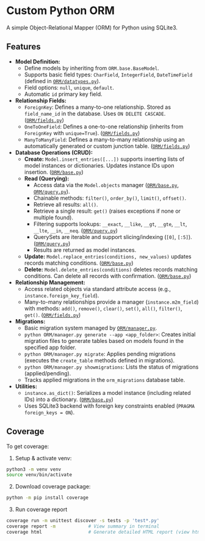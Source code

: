 # Custom Python ORM

A simple Object-Relational Mapper (ORM) for Python using SQLite3.

## Features

*   **Model Definition:**
    *   Define models by inheriting from `ORM.base.BaseModel`.
    *   Supports basic field types: `CharField`, `IntegerField`, `DateTimeField` (defined in [`ORM/datatypes.py`](/cs/home/yb33/Documents/NUZP/NUZP_Thesis/ORM/datatypes.py)).
    *   Field options: `null`, `unique`, `default`.
    *   Automatic `id` primary key field.
*   **Relationship Fields:**
    *   `ForeignKey`: Defines a many-to-one relationship. Stored as `field_name_id` in the database. Uses `ON DELETE CASCADE`. ([`ORM/fields.py`](/cs/home/yb33/Documents/NUZP/NUZP_Thesis/ORM/fields.py))
    *   `OneToOneField`: Defines a one-to-one relationship (inherits from `ForeignKey` with `unique=True`). ([`ORM/fields.py`](/cs/home/yb33/Documents/NUZP/NUZP_Thesis/ORM/fields.py))
    *   `ManyToManyField`: Defines a many-to-many relationship using an automatically generated or custom junction table. ([`ORM/fields.py`](/cs/home/yb33/Documents/NUZP/NUZP_Thesis/ORM/fields.py))
*   **Database Operations (CRUD):**
    *   **Create:** `Model.insert_entries([...])` supports inserting lists of model instances or dictionaries. Updates instance IDs upon insertion. ([`ORM/base.py`](/cs/home/yb33/Documents/NUZP/NUZP_Thesis/ORM/base.py))
    *   **Read (Querying):**
        *   Access data via the `Model.objects` manager ([`ORM/base.py`](/cs/home/yb33/Documents/NUZP/NUZP_Thesis/ORM/base.py), [`ORM/query.py`](/cs/home/yb33/Documents/NUZP/NUZP_Thesis/ORM/query.py)).
        *   Chainable methods: `filter()`, `order_by()`, `limit()`, `offset()`.
        *   Retrieve all results: `all()`.
        *   Retrieve a single result: `get()` (raises exceptions if none or multiple found).
        *   Filtering supports lookups: `__exact`, `__like`, `__gt`, `__gte`, `__lt`, `__lte`, `__in`, `__neq`. ([`ORM/query.py`](/cs/home/yb33/Documents/NUZP/NUZP_Thesis/ORM/query.py))
        *   QuerySets are iterable and support slicing/indexing (`[0]`, `[:5]`). ([`ORM/query.py`](/cs/home/yb33/Documents/NUZP/NUZP_Thesis/ORM/query.py))
        *   Results are returned as model instances.
    *   **Update:** `Model.replace_entries(conditions, new_values)` updates records matching conditions. ([`ORM/base.py`](/cs/home/yb33/Documents/NUZP/NUZP_Thesis/ORM/base.py))
    *   **Delete:** `Model.delete_entries(conditions)` deletes records matching conditions. Can delete all records with confirmation. ([`ORM/base.py`](/cs/home/yb33/Documents/NUZP/NUZP_Thesis/ORM/base.py))
*   **Relationship Management:**
    *   Access related objects via standard attribute access (e.g., `instance.foreign_key_field`).
    *   Many-to-many relationships provide a manager (`instance.m2m_field`) with methods: `add()`, `remove()`, `clear()`, `set()`, `all()`, `filter()`, `get()`. ([`ORM/fields.py`](/cs/home/yb33/Documents/NUZP/NUZP_Thesis/ORM/fields.py))
*   **Migrations:**
    *   Basic migration system managed by [`ORM/manager.py`](/cs/home/yb33/Documents/NUZP/NUZP_Thesis/ORM/manager.py).
    *   `python ORM/manager.py generate --app <app_folder>`: Creates initial migration files to generate tables based on models found in the specified app folder.
    *   `python ORM/manager.py migrate`: Applies pending migrations (executes the `create_table` methods defined in migrations).
    *   `python ORM/manager.py showmigrations`: Lists the status of migrations (applied/pending).
    *   Tracks applied migrations in the `orm_migrations` database table.
*   **Utilities:**
    *   `instance.as_dict()`: Serializes a model instance (including related IDs) into a dictionary. ([`ORM/base.py`](/cs/home/yb33/Documents/NUZP/NUZP_Thesis/ORM/base.py))
    *   Uses SQLite3 backend with foreign key constraints enabled (`PRAGMA foreign_keys = ON`).

## Coverage

To get coverage:

1. Setup & activate venv:
```bash
python3 -m venv venv
source venv/bin/activate
```

2. Download coverage package:
```bash
python -m pip install coverage
```

3. Run coverage report
```bash
coverage run -m unittest discover -s tests -p 'test*.py'
coverage report -m            # View summary in terminal
coverage html                 # Generate detailed HTML report (view htmlcov/index.html)
```
